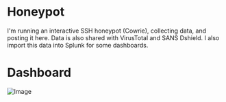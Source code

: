 # Honeypot
I'm running an interactive SSH honeypot (Cowrie), collecting data, and posting it here. Data is also shared with VirusTotal and SANS Dshield.  I also import this data into Splunk for some dashboards.

# Dashboard
![Image](https://i.imgur.com/KLmnZi7.png)
